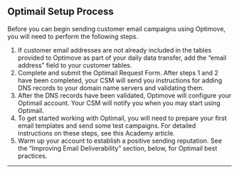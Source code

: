 ## Optimail Setup Process
<a id="intro"></a>

Before you can begin sending customer email campaigns using Optimove, you will need to perform the following steps.

1. If customer email addresses are not already included in the tables provided to Optimove as part of your daily data transfer, add the “email address” field to your customer tables. <br>
2. Complete and submit the Optimail Request Form. After steps 1 and 2 have been completed, your CSM will send you instructions for adding DNS records to your domain name servers and validating them. <br>
3. After the DNS records have been validated, Optimove will configure your Optimail account. Your CSM will notify you when you may start using Optimail. <br>
4. To get started working with Optimail, you will need to prepare your first email templates and send some test campaigns. For detailed instructions on these steps, see this Academy article. <br>
5. Warm up your account to establish a positive sending reputation. See the “Improving Email Deliverability” section, below, for Optimail best practices.
<HR>
